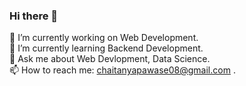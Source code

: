 ### Hi there 👋
🔭 I’m currently working on Web Development. <br>
🌱 I’m currently learning Backend Development. <br>
💬 Ask me about Web Devlopment, Data Science.  <br>
📫 How to reach me: chaitanyapawase08@gmail.com .  <br>

